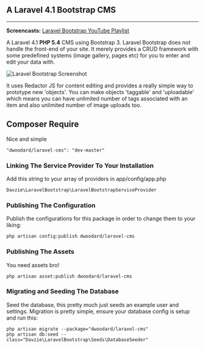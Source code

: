 ## A Laravel 4.1 Bootstrap CMS
--------------------------------------
**Screencasts:** [Laravel Bootstrap YouTube Playlist](http://www.youtube.com/playlist?list=PL8isL2kTKzMOm1MBVGYSbBuRN3Yi0i7wu)

A Laravel 4.1 **PHP 5.4** CMS using Bootstrap 3. Laravel Bootstrap does not handle the front-end of your site. It merely provides a CRUD framework with some predefined systems (image gallery, pages etc) for you to enter and edit your data with.

![Laravel Bootstrap Screenshot](http://i.imgur.com/CiUa8wt.png "Laravel Bootstrap Screenshot")

It uses Redactor JS for content editing and provides a really simple way to prototype new 'objects'. You can make objects 'taggable' and 'uploadable' which means you can have unlimited number of tags associated with an item and also unlimited number of image uploads too.

## Composer Require
Nice and simple

    "dwoodard/laravel-cms": "dev-master"

### Linking The Service Provider To Your Installation
Add this string to your array of providers in app/config/app.php

    Davzie\LaravelBootstrap\LaravelBootstrapServiceProvider

### Publishing The Configuration
Publish the configurations for this package in order to change them to your liking:

    php artisan config:publish dwoodard/laravel-cms

### Publishing The Assets
You need assets bro!

    php artisan asset:publish dwoodard/laravel-cms

### Migrating and Seeding The Database
Seed the database, this pretty much just seeds an example user and settings. Migration is pretty simple, ensure your database config is setup and run this:

    php artisan migrate --package="dwoodard/laravel-cms"
    php artisan db:seed --class="Davzie\LaravelBootstrap\Seeds\DatabaseSeeder"
